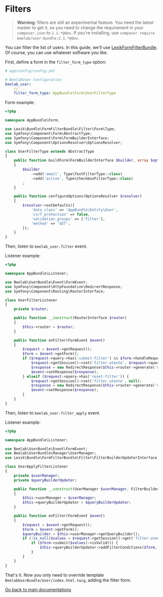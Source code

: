 Filters
=======

> **Warning**: filters are still an experimental feature.
> You need the latest master to get it, so you need to change the requirement in
> your `composer.json` to `2.1.*@dev`.
> If you're installing, use `composer require beelab/user-bundle:2.1.*@dev`.


You can filter the list of users.
In this guide, we'll use [LexikFormFilterBundle](https://github.com/lexik/LexikFormFilterBundle).
Of course, you can use whatever software you like.

First, define a form in the `filter_form_type` option:

```yaml
# app/config/config.yml

# BeelabUser Configuration
beelab_user:
    // ...
    filter_form_type: AppBundle\Form\UserFilterType
```

Form example:

```php
<?php

namespace AppBundle\Form;

use Lexik\Bundle\FormFilterBundle\Filter\Form\Type;
use Symfony\Component\Form\AbstractType;
use Symfony\Component\Form\FormBuilderInterface;
use Symfony\Component\OptionsResolver\OptionsResolver;

class UserFilterType extends AbstractType
{
    public function buildForm(FormBuilderInterface $builder, array $options)
    {
        $builder
            ->add('email', Type\TextFilterType::class)
            ->add('active', Type\CheckboxFilterType::class)
        ;
    }

    public function configureOptions(OptionsResolver $resolver)
    {
        $resolver->setDefaults([
            'data_class' => 'AppBundle\Entity\User',
            'csrf_protection' => false,
            'validation_groups' => ['filter'],
            'method' => 'GET',
        ]);
    }
}
```

Then, listen to `beelab_user.filter` event.

Listener example:

```php
<?php

namespace AppBundle\Listener;

use Beelab\UserBundle\Event\FormEvent;
use Symfony\Component\HttpFoundation\RedirectResponse;
use Symfony\Component\Routing\RouterInterface;

class UserFilterListener
{
    private $router;

    public function __construct(RouterInterface $router)
    {
        $this->router = $router;
    }

    public function onFilter(FormEvent $event)
    {
        $request = $event->getRequest();
        $form = $event->getForm();
        if ($request->query->has('submit-filter') && $form->handleRequest($request)->isValid()) {
            $request->getSession()->set('filter.utente', $request->query->get($form->getName()));
            $response = new RedirectResponse($this->router->generate('user'));
            $event->setResponse($response);
        } elseif ($request->query->has('reset-filter')) {
            $request->getSession()->set('filter.utente', null);
            $response = new RedirectResponse($this->router->generate('user'));
            $event->setResponse($response);
        }
    }
}

```

Then, listen to `beelab_user.filter_apply` event.

Listener example:

```php
<?php

namespace AppBundle\Listener;

use Beelab\UserBundle\Event\FormEvent;
use Beelab\UserBundle\Manager\UserManager;
use Lexik\Bundle\FormFilterBundle\Filter\FilterBuilderUpdaterInterface;

class UserApplyFilterListener
{
    private $userManager;
    private $queryBuilderUpdater;

    public function __construct(UserManager $userManager, FilterBuilderUpdaterInterface $queryBuilderUpdater)
    {
        $this->userManager = $userManager;
        $this->queryBuilderUpdater = $queryBuilderUpdater;
    }

    public function onFilter(FormEvent $event)
    {
        $request = $event->getRequest();
        $form = $event->getForm();
        $queryBuilder = $this->userManager->getQueryBuilder();
        if (!is_null($values = $request->getSession()->get('filter.utente'))) {
            if ($form->submit($values)->isValid()) {
                $this->queryBuilderUpdater->addFilterConditions($form, $queryBuilder);
            }
        }
    }
}

```

That's it. Now you only need to override template `BeelabUserBundle/User/index.html.twig`,
adding the filter form.

[Go back to main documentations](index.md)

